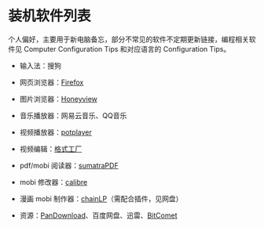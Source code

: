 装机软件列表
=============

个人偏好，主要用于新电脑备忘，部分不常见的软件不定期更新链接，编程相关软件见 Computer Configuration Tips 和对应语言的 Configuration Tips。

- 输入法：搜狗

- 网页浏览器：[Firefox](https://www.mozilla.org/en-US/firefox/new/)

- 图片浏览器：[Honeyview](http://www.bandisoft.com/honeyview/)

- 音乐播放器：网易云音乐、QQ音乐

- 视频播放器：[potplayer](https://daumpotplayer.com/download/)

- 视频编辑：[格式工厂](http://www.pcfreetime.com/formatfactory/CN/index.html)

- pdf/mobi 阅读器：[sumatraPDF](https://www.sumatrapdfreader.org/free-pdf-reader.html)

- mobi 修改器：[calibre](https://calibre-ebook.com/)

- 漫画 mobi 制作器：[chainLP](https://chocolatey.org/packages/chainlp)（需配合插件，见网盘）

- 资源：[PanDownload](http://pandownload.com/)、百度网盘、迅雷、[BitComet](http://www.bitcomet.com/en)
